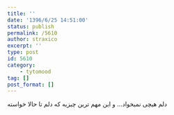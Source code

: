 ```yaml
---
title: ''
date: '1396/6/25 14:51:00'
status: publish
permalink: /5610
author: straxico
excerpt: ''
type: post
id: 5610
category:
    - tytomood
tag: []
post_format: []
---
```

دلم هیچی نمیخواد… و این مهم ترین چیزیه که دلم تا حالا خواسته